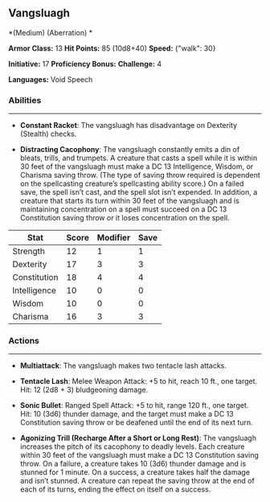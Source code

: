 ## Vangsluagh
*(Medium) (Aberration) *

**Armor Class:** 13
**Hit Points:** 85 (10d8+40)
**Speed:** {"walk": 30}

**Initiative:** 17
**Proficiency Bonus:**
**Challenge:** 4

**Languages:** Void Speech

### Abilities
 --- 
- **Constant Racket**: The vangsluagh has disadvantage on Dexterity (Stealth) checks.

- **Distracting Cacophony**: The vangsluagh constantly emits a din of bleats, trills, and trumpets. A creature that casts a spell while it is within 30 feet of the vangsluagh must make a DC 13 Intelligence, Wisdom, or Charisma saving throw. (The type of saving throw required is dependent on the spellcasting creature’s spellcasting ability score.) On a failed save, the spell isn’t cast, and the spell slot isn’t expended. In addition, a creature that starts its turn within 30 feet of the vangsluagh and is maintaining concentration on a spell must succeed on a DC 13 Constitution saving throw or it loses concentration on the spell.



| Stat | Score | Modifier | Save |
| ---- | ---- | ---- | ---- |
| Strength | 12 | 1 | 1 |
| Dexterity | 17 | 3 | 3 |
| Constitution | 18 | 4 | 4 |
| Intelligence | 10 | 0 | 0 |
| Wisdom | 10 | 0 | 0 |
| Charisma | 16 | 3 | 3 |

### Actions
 --- 
- **Multiattack**: The vangsluagh makes two tentacle lash attacks.

- **Tentacle Lash**: Melee Weapon Attack: +5 to hit, reach 10 ft., one target. Hit: 12 (2d8 + 3) bludgeoning damage.

- **Sonic Bullet**: Ranged Spell Attack: +5 to hit, range 120 ft., one target. Hit: 10 (3d6) thunder damage, and the target must make a DC 13 Constitution saving throw or be deafened until the end of its next turn.

- **Agonizing Trill (Recharge After a Short or Long Rest)**: The vangsluagh increases the pitch of its cacophony to deadly levels. Each creature within 30 feet of the vangsluagh must make a DC 13 Constitution saving throw. On a failure, a creature takes 10 (3d6) thunder damage and is stunned for 1 minute. On a success, a creature takes half the damage and isn’t stunned. A creature can repeat the saving throw at the end of each of its turns, ending the effect on itself on a success.

